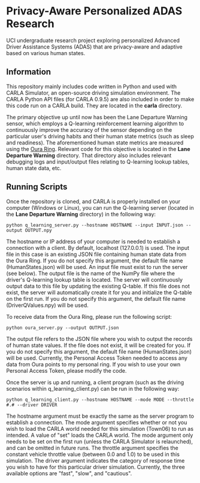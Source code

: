 # **Privacy-Aware Personalized ADAS Research**
UCI undergraduate research project exploring personalized Advanced Driver Assistance Systems (ADAS) that are privacy-aware and adaptive based on various human states. <br/>


## Information

This repository mainly includes code written in Python and used with CARLA Simulator, an open-source driving simulation environment. The CARLA Python API files (for CARLA 0.9.5) are also included in order to make this code run on a CARLA build. They are located in the **carla** directory.

The primary objective up until now has been the Lane Departure Warning sensor, which employs a Q-learning reinforcement learning algorithm to continuously improve the accuracy of the sensor depending on the particular user's driving habits and their human state metrics (such as sleep and readiness). The aforementioned human state metrics are measured using the [Oura Ring](https://ouraring.com/). Relevant code for this objective is located in the **Lane Departure Warning** directory. That directory also includes relevant debugging logs and input/output files relating to Q-learning lookup tables, human state data, etc.

## Running Scripts

Once the repository is cloned, and CARLA is properly installed on your computer (Windows or Linux), you can run the Q-learning server (located in the **Lane Departure Warning** directory) in the following way:

    python q_learning_server.py --hostname HOSTNAME --input INPUT.json --output OUTPUT.npy

The hostname or IP address of your computer is needed to establish a connection with a client. By default, localhost (127.0.0.1) is used. The input file in this case is an existing JSON file containing human state data from the Oura Ring. If you do not specify this argument, the default file name (HumanStates.json) will be used. An input file must exist to run the server (see below). The output file is the name of the NumPy file where the driver's Q-learning lookup table is located. The server will continuously output data to this file by updating the existing Q-table. If this file does not exist, the server will automatically create it for you and initialize the Q-table on the first run. If you do not specify this argument, the default file name (DriverQValues.npy) will be used.

To receive data from the Oura Ring, please run the following script:

    python oura_server.py --output OUTPUT.json

The output file refers to the JSON file where you wish to output the records of human state values. If the file does not exist, it will be created for you. If you do not specify this argument, the default file name (HumanStates.json) will be used. Currently, the Personal Access Token needed to access any data from Oura points to my personal ring. If you wish to use your own Personal Access Token, please modify the code.

Once the server is up and running, a client program (such as the driving scenarios within q_learning_client.py) can be run in the following way:

    python q_learning_client.py --hostname HOSTNAME --mode MODE --throttle #.# --driver DRIVER

The hostname argument must be exactly the same as the server program to establish a connection. The mode argument specifies whether or not you wish to load the CARLA world needed for this simulation (Town06) to run as intended. A value of "set" loads the CARLA world. The mode argument only needs to be set on the first run (unless the CARLA Simulator is relaunched), and can be omitted in future runs. The throttle argument specifies the constant vehicle throttle value (between 0.0 and 1.0) to be used in this simulation. The driver argument indicates the category of response time you wish to have for this particular driver simulation. Currently, the three available options are "fast", "slow", and "cautious".

